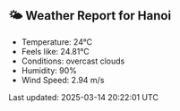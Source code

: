<!-- WEATHER-START -->
## 🌤 Weather Report for Hanoi

- Temperature: 24°C
- Feels like: 24.81°C
- Conditions: overcast clouds
- Humidity: 90%
- Wind Speed: 2.94 m/s

Last updated: 2025-03-14 20:22:01 UTC
<!-- WEATHER-END -->
